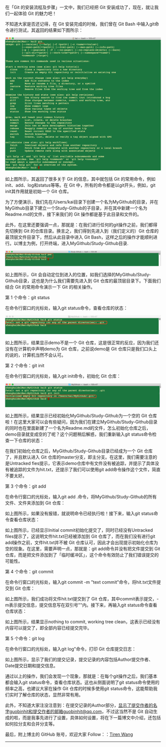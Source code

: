 在「Git 的安装流程及步骤」一文中，我们已经把 Git 安装成功了，现在，就让我们一起体验 Git 的魅力吧！

不知道大家是否还记得，在 Git 安装完成的时候，我们曾在 Git Bash 中输入git命令进行测试，其返回的结果如下图所示：

![2-1-06](images/2-1-06.png)

如上图所示，其返回了很多关于 Git 的信息，其中就包括 Git 的常用命令，例如init、add、log和status等等。在 Git 中，所有的命令都是以git开头，例如，git init其作用就是初始一个 Git 仓库。

为了方便演示，我们先在/Users/kai目录下创建一个名为MyGithub的目录，并在MyGithub目录下建立一个Study-Github的子目录，并在其中新建一个名为Readme.md的文件，接下来我们的 Git 操作都是基于此目录和文件的。

此外，在这里还要强调一点，那就是：在我们进行任何的git操作之前，我们都得先切换到 Git 的仓库目录。换言之，我们得到先进入到（我们定义的）Git 仓库的最顶层文件目录下，然后从此目录中进入 Git Bash，这样之后的操作才能顺利进行。以博主为例，打开终端，进入MyGithub/Study-Github目录.

![2-2-05](images/2-2-05.png)

如上图所示，Git 会自动定位到进入的位置，如我们选择的MyGithub/Study-Github目录，这也是为什么我们需要先进入到 Git 仓库的最顶层目录下。下面我们结合 Git 的常用命令演示一下 Git 的相关操作。

第 1 个命令：git status

在命令行窗口的光标处，输入git status命令，查看仓库的状态：

![2-2-06](images/2-2-01.png)

如上图所示，结果显示demo不是一个 Git 仓库，这是很正常的反应，因为我们还没有在计算机中声明demo为 Git 仓库，之前说demo是 Git 仓库只是我们口头上的说的，计算机当然不会认可。

第 2 个命令：git init

在命令行窗口的光标处，输入git init命令，初始化 Git 仓库：

![2-2-02](images/2-2-02.png)

如上图所示，结果显示已经初始化MyGithub/Study-Github为一个空的 Git 仓库啦！在这里大家可以会有些疑问，因为我们在建立MyGithub/Study-Github目录的同时也在里面新建了一个名为Readme.md的文件，怎么初始化仓库之后，demo目录就变成空的了呢？这个问题稍后解惑，我们重新输入git status命令检查一下仓库的状态：

在我们初始化仓库之后，MyGithub/Study-Github目录已经成为一个 Git 仓库了，并且默认进入 Git 仓库的master分支，即主分支。在这里，我们需要注意的是Untracked fies提示，它表示demo仓库中有文件没有被追踪，并提示了具体没有被追踪的文件为hit.txt，还提示了我们可以使用git add命令操作这个文件，简直不要太好。

第 3 个命令：git add

在命令行窗口的光标处，输入git add .命令，将MyGithub/Study-Github的所有文件、文件夹添加到 Git 仓库：



如上图所示，如果没有报错，就说明命令已经执行啦！接下来，输入git status命令查看仓库状态：



如上图所示，已经显示Initial commit初始化提交了，同时已经没有Untracked files提示了，这说明文件hit.txt已经被添加到 Git 仓库了，而在我们没有进行git add操作之前，文件hit.txt并不被 Git 仓库认可，因此才会出现提示初始化仓库为空的现象。在这里，需要声明一点，那就是：git add命令并没有把文件提交到 Git 仓库，而是把文件添加到了「临时缓冲区」，这个命令有效防止了我们错误提交的可能性。

第 4 个命令：git commit

在命令行窗口的光标处，输入git commit -m "text commit"命令，将hit.txt文件提交到 Git 仓库：



如上图所示，我们成功将文件hit.txt提交到了 Git 仓库，其中commit表示提交，-m表示提交信息，提交信息写在双引号""内。接下来，再输入git status命令查看仓库状态：



如上图所示，结果显示nothing to commit, working tree clean，这表示已经没有内容可以提交了，即全部内容已经提交完毕。

第 5 个命令：git log

在命令行窗口的光标处，输入git log"命令，打印 Git 仓库提交日志：



如上图所示，显示了我们的提交记录，提交记录的内容包括Author提交作者、Date提交日期和提交信息。

通过以上的操作，我们会发现一个现象，那就是：在每个git操作之后，我们基本都会输入git status命令，查看仓库状态。这也从侧面说明了git status命令使用的频率之高，也建议大家在操作 Git 仓库的时候多使用git status命令，这能帮助我们实时了解仓库的状态，显然非常有用。

此外，不知道大家注没注意到：在提交记录的Author部分，显示了提交作者的名字guobinhit和提交作者的邮箱guobinhit@qq.com，不过这当然不是 Git 自动生成的啦，而是我事先进行了设置，具体如何设置，将在下一篇博文中介绍，还包括如何拉分支和合并分支等。



最后，附上博主的 GitHub 账号，欢迎大家 Follow：：[Tiren Wang](https://github.com/TirenWang)

------------------------------------------------

